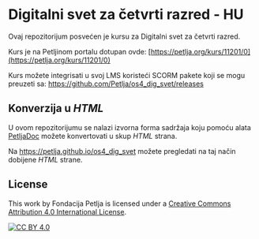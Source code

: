 # Digitalni svet za četvrti razred - HU

Ovaj repozitorijum posvećen je kursu za Digitalni svet za četvrti razred. 

Kurs je na Petljinom portalu dotupan ovde: [https://petlja.org/kurs/11201/0](https://petlja.org/kurs/11201/0)

Kurs možete integrisati u svoj LMS koristeći SCORM pakete koji se mogu preuzeti sa: https://github.com/Petlja/os4_dig_svet/releases

## Konverzija u *HTML*

U ovom repozitorijumu se nalazi izvorna forma sadržaja koju pomoću alata [PetljaDoc](https://github.com/Petlja/PetljaDoc) možete konvertovati u skup *HTML* strana.

Na https://petlja.github.io/os4_dig_svet možete pregledati na taj način dobijene *HTML* strane.

## License

This work by Fondacija Petlja is licensed under a
[Creative Commons Attribution 4.0 International License][cc-by].

[![CC BY 4.0][cc-by-image]][cc-by]

[cc-by]: http://creativecommons.org/licenses/by/4.0/
[cc-by-image]: https://i.creativecommons.org/l/by/4.0/88x31.png

